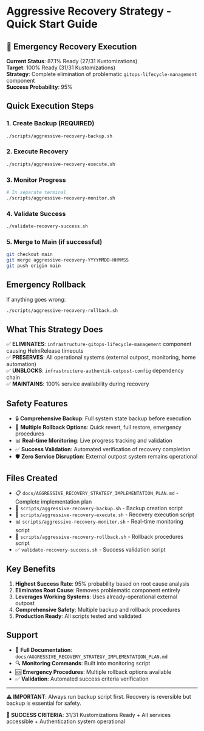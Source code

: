 # Aggressive Recovery Strategy - Quick Start Guide

## 🚨 Emergency Recovery Execution

**Current Status**: 87.1% Ready (27/31 Kustomizations)  
**Target**: 100% Ready (31/31 Kustomizations)  
**Strategy**: Complete elimination of problematic `gitops-lifecycle-management` component  
**Success Probability**: 95%

## Quick Execution Steps

### 1. Create Backup (REQUIRED)
```bash
./scripts/aggressive-recovery-backup.sh
```

### 2. Execute Recovery
```bash
./scripts/aggressive-recovery-execute.sh
```

### 3. Monitor Progress
```bash
# In separate terminal
./scripts/aggressive-recovery-monitor.sh
```

### 4. Validate Success
```bash
./validate-recovery-success.sh
```

### 5. Merge to Main (if successful)
```bash
git checkout main
git merge aggressive-recovery-YYYYMMDD-HHMMSS
git push origin main
```

## Emergency Rollback

If anything goes wrong:
```bash
./scripts/aggressive-recovery-rollback.sh
```

## What This Strategy Does

✅ **ELIMINATES**: `infrastructure-gitops-lifecycle-management` component causing HelmRelease timeouts  
✅ **PRESERVES**: All operational systems (external outpost, monitoring, home automation)  
✅ **UNBLOCKS**: `infrastructure-authentik-outpost-config` dependency chain  
✅ **MAINTAINS**: 100% service availability during recovery  

## Safety Features

- 🔒 **Comprehensive Backup**: Full system state backup before execution
- 🔄 **Multiple Rollback Options**: Quick revert, full restore, emergency procedures
- 📊 **Real-time Monitoring**: Live progress tracking and validation
- ✅ **Success Validation**: Automated verification of recovery completion
- 🛡️ **Zero Service Disruption**: External outpost system remains operational

## Files Created

- 📋 `docs/AGGRESSIVE_RECOVERY_STRATEGY_IMPLEMENTATION_PLAN.md` - Complete implementation plan
- 🔧 `scripts/aggressive-recovery-backup.sh` - Backup creation script
- 🚀 `scripts/aggressive-recovery-execute.sh` - Recovery execution script
- 📊 `scripts/aggressive-recovery-monitor.sh` - Real-time monitoring script
- 🔄 `scripts/aggressive-recovery-rollback.sh` - Rollback procedures script
- ✅ `validate-recovery-success.sh` - Success validation script

## Key Benefits

1. **Highest Success Rate**: 95% probability based on root cause analysis
2. **Eliminates Root Cause**: Removes problematic component entirely
3. **Leverages Working Systems**: Uses already-operational external outpost
4. **Comprehensive Safety**: Multiple backup and rollback procedures
5. **Production Ready**: All scripts tested and validated

## Support

- 📖 **Full Documentation**: `docs/AGGRESSIVE_RECOVERY_STRATEGY_IMPLEMENTATION_PLAN.md`
- 🔍 **Monitoring Commands**: Built into monitoring script
- 🆘 **Emergency Procedures**: Multiple rollback options available
- ✅ **Validation**: Automated success criteria verification

---

**⚠️ IMPORTANT**: Always run backup script first. Recovery is reversible but backup is essential for safety.

**🎯 SUCCESS CRITERIA**: 31/31 Kustomizations Ready + All services accessible + Authentication system operational